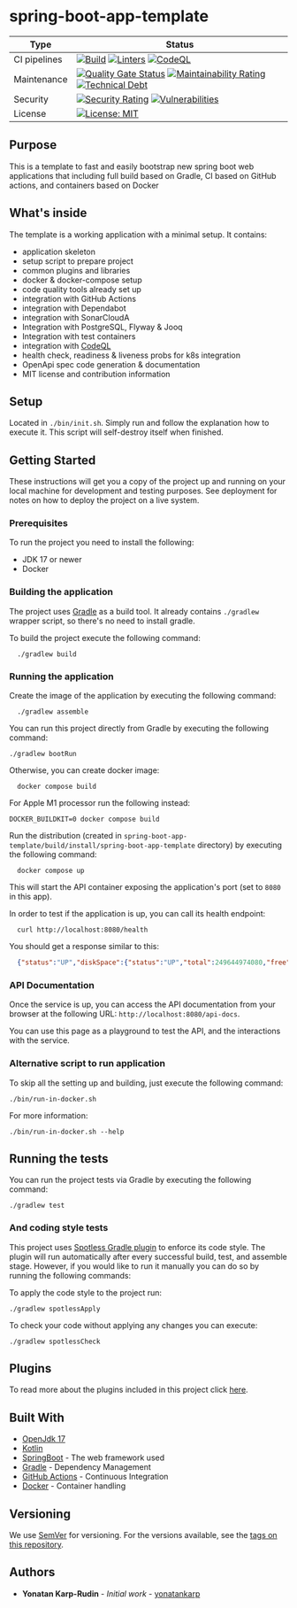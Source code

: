 # spring-boot-app-template

[ci-badge]: https://github.com/yonatankarp/spring-boot-app-template/actions/workflows/ci.yml/badge.svg
[ci-state]: https://github.com/yonatankarp/spring-boot-app-template/actions/workflows/ci.yml
[linter-badge]: https://github.com/yonatankarp/spring-boot-app-template/actions/workflows/linting.yml/badge.svg
[linter-state]: https://github.com/yonatankarp/spring-boot-app-template/actions/workflows/linting.yml
[codeql-badge]: https://github.com/yonatankarp/spring-boot-app-template/actions/workflows/codeql.yml/badge.svg
[codeql-state]: https://github.com/yonatankarp/spring-boot-app-template/actions/workflows/codeql.yml

[quality-badge]: https://sonarcloud.io/api/project_badges/measure?project=yonatankarp_spring-boot-app-template&metric=alert_status
[quality-state]: https://sonarcloud.io/summary/new_code?id=yonatankarp_spring-boot-app-template
[maintainability-badge]: https://sonarcloud.io/api/project_badges/measure?project=yonatankarp_spring-boot-app-template&metric=sqale_rating
[maintainability-state]: https://sonarcloud.io/summary/new_code?id=yonatankarp_spring-boot-app-template
[tech-debt-badge]: https://sonarcloud.io/api/project_badges/measure?project=yonatankarp_spring-boot-app-template&metric=sqale_index
[tech-debt-state]: https://sonarcloud.io/summary/new_code?id=yonatankarp_spring-boot-app-template
[security-badge]: https://sonarcloud.io/api/project_badges/measure?project=yonatankarp_spring-boot-app-template&metric=security_rating
[security-state]: https://sonarcloud.io/summary/new_code?id=yonatankarp_spring-boot-app-template
[vulnerabilities-badge]: https://sonarcloud.io/api/project_badges/measure?project=yonatankarp_spring-boot-app-template&metric=vulnerabilities
[vulnerabilities-state]: https://sonarcloud.io/summary/new_code?id=yonatankarp_spring-boot-app-template
[license-badge]: https://img.shields.io/badge/License-MIT-yellow.svg
[license-link]: https://opensource.org/licenses/MIT

| **Type**     | **Status**                                                                                                                                                                             |
|--------------|----------------------------------------------------------------------------------------------------------------------------------------------------------------------------------------|
| CI pipelines | [![Build][ci-badge]][ci-state]  [![Linters][linter-badge]][linter-state]  [![CodeQL][codeql-badge]][codeql-state]                                                                      |
| Maintenance  | [![Quality Gate Status][quality-badge]][quality-state] [![Maintainability Rating][maintainability-badge]][maintainability-state] [![Technical Debt][tech-debt-badge]][tech-debt-state] |
| Security     | [![Security Rating][security-badge]][security-state] [![Vulnerabilities][vulnerabilities-badge]][vulnerabilities-state]                                                                |
| License      | [![License: MIT][license-badge]][license-link]                                                                                                                                         |



## Purpose

This is a template to fast and easily bootstrap new spring boot web
applications that including full build based on Gradle, CI based on GitHub
actions, and containers based on Docker

## What's inside

The template is a working application with a minimal setup. It contains:

- application skeleton
- setup script to prepare project
- common plugins and libraries
- docker & docker-compose setup
- code quality tools already set up
- integration with GitHub Actions
- integration with Dependabot
- integration with SonarCloudA
- Integration with PostgreSQL, Flyway & Jooq
- Integration with test containers
- integration with [CodeQL](https://github.com/yonatankarp/spring-boot-app-template/security/code-scanning)
- health check, readiness & liveness probs for k8s integration
- OpenApi spec code generation & documentation
- MIT license and contribution information

## Setup

Located in `./bin/init.sh`. Simply run and follow the explanation how to
execute it. This script will self-destroy itself when finished.

## Getting Started

These instructions will get you a copy of the project up and running on your
local machine for development and testing purposes. See deployment for notes on
how to deploy the project on a live system.

### Prerequisites

To run the project you need to install the following:

- JDK 17 or newer
- Docker


### Building the application

The project uses [Gradle](https://gradle.org) as a build tool. It already contains
`./gradlew` wrapper script, so there's no need to install gradle.

To build the project execute the following command:

```shell
  ./gradlew build
```

### Running the application

Create the image of the application by executing the following command:

```shell
  ./gradlew assemble
```

You can run this project directly from Gradle by executing the following
command:

```shell
./gradlew bootRun
```

Otherwise, you can create docker image:

```shell
  docker compose build
```

For Apple M1 processor run the following instead:

```shell
DOCKER_BUILDKIT=0 docker compose build
```

Run the distribution (created in `spring-boot-app-template/build/install/spring-boot-app-template`
directory) by executing the following command:

```shell
  docker compose up
```

This will start the API container exposing the application's port
(set to `8080` in this app).

In order to test if the application is up, you can call its health endpoint:

```shell
  curl http://localhost:8080/health
```

You should get a response similar to this:

```json
  {"status":"UP","diskSpace":{"status":"UP","total":249644974080,"free":137188298752,"threshold":10485760}}
```

### API Documentation

Once the service is up, you can access the API documentation from your browser
at the following URL: `http://localhost:8080/api-docs`.

You can use this page as a playground to test the API, and the interactions with
the service.

### Alternative script to run application

To skip all the setting up and building, just execute the following command:

```shell
./bin/run-in-docker.sh
```

For more information:

```shell
./bin/run-in-docker.sh --help
```

## Running the tests

You can run the project tests via Gradle by executing the following command:

```shell
./gradlew test
```

### And coding style tests

This project uses [Spotless Gradle plugin](https://github.com/diffplug/spotless)
to enforce its code style. The plugin will run automatically after every
successful build, test, and assemble stage. However, if you would like to run
it manually you can do so by running the following commands:

To apply the code style to the project run:

```shell
./gradlew spotlessApply
```

To check your code without applying any changes you can execute:

```shell
./gradlew spotlessCheck
```

## Plugins

To read more about the plugins included in this project click
[here](docs/plugins.md).

## Built With

- [OpenJdk 17](https://openjdk.java.net/projects/jdk/17/)
- [Kotlin](https://kotlinlang.org/)
- [SpringBoot](https://spring.io/projects/spring-boot) - The web framework used
- [Gradle](https://gradle.org/) - Dependency Management
- [GitHub Actions](https://docs.github.com/en/actions) - Continuous Integration
- [Docker](https://www.docker.com/) - Container handling

## Versioning

We use [SemVer](http://semver.org/) for versioning. For the versions available,
see the [tags on this repository](https://github.com/your/project/tags).

## Authors

- **Yonatan Karp-Rudin** - *Initial work* - [yonatankarp](https://github.com/yonatankarp)
